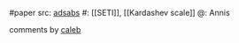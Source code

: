 #paper 
src: [adsabs](https://ui.adsabs.harvard.edu/abs/1999JBIS...52...33A/abstract) 
#: [[SETI]], [[Kardashev scale]] 
@: Annis

comments by [caleb](https://sites.psu.edu/seticourse/2018/02/09/we-are-too-young-for-that/)


